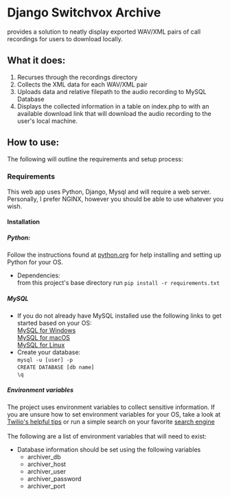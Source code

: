 # Django Switchvox Archive
provides a solution to neatly display exported WAV/XML pairs of call recordings for users to download locally.

## What it does:
  1. Recurses through the recordings directory
  2. Collects the XML data for each WAV/XML pair
  3. Uploads data and relative filepath to the audio recording to MySQL Database
  4. Displays the collected information in a table on index.php to with an available download link that will download the audio recording to the user's local machine. 

## How to use:
 The following will outline the requirements and setup process:

 ### Requirements
  This web app uses Python, Django, Mysql and will require a web server. Personally, I prefer NGINX, however you should be able to use whatever you wish. 

#### Installation
##### Python:
   Follow the instructions found at [python.org](https://www.python.org/) for help installing and setting up Python for your OS.
 - Dependencies:\
    from this project's base directory run `pip install -r requirements.txt`
##### MySQL
 - If you do not already have MySQL installed use the following links to get started based on your OS:\
    [MySQL for Windows](https://dev.mysql.com/doc/mysql-installation-excerpt/5.7/en/windows-installation.html)\
    [MySQL for macOS](https://dev.mysql.com/doc/mysql-installation-excerpt/5.7/en/osx-installation.html)\
    [MySQL for Linux](https://dev.mysql.com/doc/mysql-installation-excerpt/5.7/en/linux-installation.html)
 - Create your database:\
   `mysql -u [user] -p`\
   `CREATE DATABASE [db name]`\
   `\q`
##### Environment variables
  The project uses environment variables to collect sensitive information. If you are unsure how to set environment variables for your OS, take a look at [Twilio's helpful tips](https://www.twilio.com/blog/2017/01/how-to-set-environment-variables.html) or run a simple search on your favorite [search engine](https://duckduckgo.com/?q=set+environment+variables&t=h_&ia=web)\
   \
  The following are a list of environment variables that will need to exist:
  - Database information should be set using the following variables
    - archiver_db
    - archiver_host
    - archiver_user
    - archiver_password
    - archiver_port
